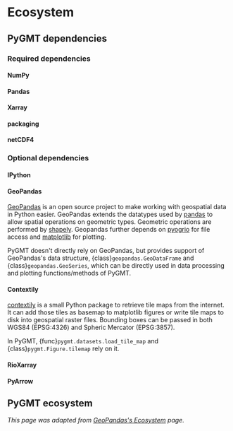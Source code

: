 # Ecosystem

## PyGMT dependencies

### Required dependencies

#### NumPy

#### Pandas

#### Xarray

#### packaging

#### netCDF4

### Optional dependencies

#### IPython

#### GeoPandas

[GeoPandas](https://geopandas.org/) is an open source project to make working with
geospatial data in Python easier. GeoPandas extends the datatypes used by
[pandas](https://pandas.pydata.org/) to allow spatial operations on geometric types.
Geometric operations are performed by [shapely](https://shapely.readthedocs.io/).
Geopandas further depends on [pyogrio](https://pyogrio.readthedocs.io/en/) for file
access and [matplotlib](https://matplotlib.org/) for plotting.

PyGMT doesn't directly rely on GeoPandas, but provides support of GeoPandas's data
structure, {class}`geopandas.GeoDataFrame` and {class}`geopandas.GeoSeries`, which can
be directly used in data processing and plotting functions/methods of PyGMT.

#### Contextily

[contextily](https://contextily.readthedocs.io/) is a small Python package to retrieve
tile maps from the internet. It can add those tiles as basemap to matplotlib figures or
write tile maps to disk into geospatial raster files. Bounding boxes can be passed in
both WGS84 (EPSG:4326) and Spheric Mercator (EPSG:3857).

In PyGMT, {func}`pygmt.datasets.load_tile_map` and {class}`pygmt.Figure.tilemap` rely
on it.

#### RioXarray

#### PyArrow

## PyGMT ecosystem

*This page was adapted from [GeoPandas's Ecosystem](https://geopandas.org/en/latest/community/ecosystem.html) page.*
